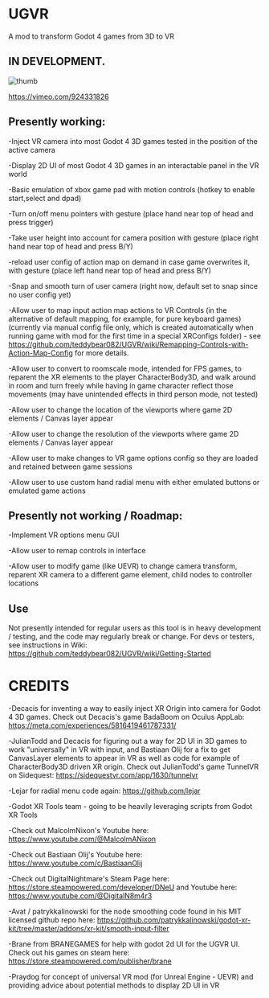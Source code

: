 # UGVR
 A mod to transform Godot 4 games from 3D to VR

## IN DEVELOPMENT.
![thumb](https://github.com/teddybear082/UGVR/assets/87204721/2a7b55f6-605f-47ab-9964-d838c543f3a6)

https://vimeo.com/924331826

## Presently working:

-Inject VR camera into most Godot 4 3D games tested in the position of the active camera

-Display 2D UI of most Godot 4 3D games in an interactable panel in the VR world

-Basic emulation of xbox game pad with motion controls (hotkey to enable start,select and dpad)

-Turn on/off menu pointers with gesture (place hand near top of head and press trigger)

-Take user height into account for camera position with gesture (place right hand near top of head and press B/Y)

-reload user config of action map on demand in case game overwrites it, with gesture (place left hand near top of head and press B/Y)

-Snap and smooth turn of user camera (right now, default set to snap since no user config yet)

-Allow user to map input action map actions to VR Controls (in the alternative of default mapping, for example, for pure keyboard games) (currently via manual config file only, which is created automatically when running game with mod for the first time in a special XRConfigs folder)  - see https://github.com/teddybear082/UGVR/wiki/Remapping-Controls-with-Action-Map-Config for more details.

-Allow user to convert to roomscale mode, intended for FPS games, to reparent the XR elements to the player CharacterBody3D, and walk around in room and turn freely while having in game character reflect those movements (may have unintended effects in third person mode, not tested)

-Allow user to change the location of the viewports where game 2D elements / Canvas layer appear

-Allow user to change the resolution of the viewports where game 2D elements / Canvas layer appear

-Allow user to make changes to VR game options config so they are loaded and retained between game sessions

-Allow user to use custom hand radial menu with either emulated buttons or emulated game actions 

## Presently not working / Roadmap:

-Implement VR options menu GUI

-Allow user to remap controls in interface 

-Allow user to modify game (like UEVR) to change camera transform, reparent XR camera to a different game element, child nodes to controller locations

## Use

Not presently intended for regular users as this tool is in heavy development / testing, and the code may regularly break or change. For devs or testers, see instructions in Wiki: https://github.com/teddybear082/UGVR/wiki/Getting-Started

# CREDITS

-Decacis for inventing a way to easily inject XR Origin into camera for Godot 4 3D games.  Check out Decacis's game BadaBoom on Oculus AppLab: https://meta.com/experiences/5816419461787331/

-JulianTodd and Decacis for figuring out a way for 2D UI in 3D games to work "universally" in VR with input, and Bastiaan Olij for a fix to get CanvasLayer elements to appear in VR as well as code for example of CharacterBody3D driven XR origin.  Check out JulianTodd's game TunnelVR on Sidequest: https://sidequestvr.com/app/1630/tunnelvr

-Lejar for radial menu code again: https://github.com/lejar 

-Godot XR Tools team - going to be heavily leveraging scripts from Godot XR Tools

 -Check out MalcolmNixon's Youtube here: https://www.youtube.com/@MalcolmANixon

 -Check out Bastiaan Olij's Youtube here: https://www.youtube.com/c/BastiaanOlij

 -Check out DigitalNightmare's Steam Page here: https://store.steampowered.com/developer/DNeU and Youtube here: https://www.youtube.com/@DigitalN8m4r3

-Avat / patrykkalinowski for the node smoothing code found in his MIT licensed github repo here: https://github.com/patrykkalinowski/godot-xr-kit/tree/master/addons/xr-kit/smooth-input-filter

-Brane from BRANEGAMES for help with godot 2d UI for the UGVR UI. Check out his games on steam here: https://store.steampowered.com/publisher/brane

-Praydog for concept of universal VR mod (for Unreal Engine - UEVR) and providing advice about potential methods to display 2D UI in VR
